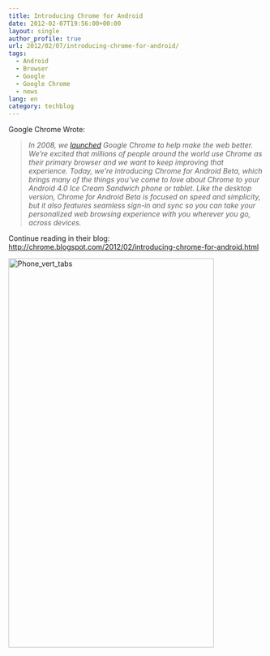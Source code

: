 ```yaml
---
title: Introducing Chrome for Android
date: 2012-02-07T19:56:00+00:00
layout: single
author_profile: true
url: 2012/02/07/introducing-chrome-for-android/
tags:
  - Android
  - Browser
  - Google
  - Google Chrome
  - news
lang: en
category: techblog
---
```

Google Chrome Wrote:

> _In 2008, we_ [_launched_](http://googleblog.blogspot.com/2008/09/fresh-take-on-browser.html) _Google Chrome to help make the web better. We’re excited that millions of people around the world use Chrome as their primary browser and we want to keep improving that experience. Today, we're introducing Chrome for Android Beta, which brings many of the things you’ve come to love about Chrome to your Android 4.0 Ice Cream Sandwich phone or tablet. Like the desktop version, Chrome for Android Beta is focused on speed and simplicity, but it also features seamless sign-in and sync so you can take your personalized web browsing experience with you wherever you go, across devices._

Continue reading in their blog: <http://chrome.blogspot.com/2012/02/introducing-chrome-for-android.html>

[<img title="Phone_vert_tabs" border="0" alt="Phone_vert_tabs" src="http://lh5.ggpht.com/-r62vIe2F0eU/TzF6u6swv9I/AAAAAAAAEik/Ki2ok1jtVPM/Phone_vert_tabs_thumb%25255B4%25255D.png?imgmax=800" width="405" height="768" />](http://lh3.ggpht.com/-B9YCETyCUd4/TzF6RqX_H8I/AAAAAAAAEic/tKVu2fiTIxs/s1600-h/Phone_vert_tabs%25255B6%25255D.png)